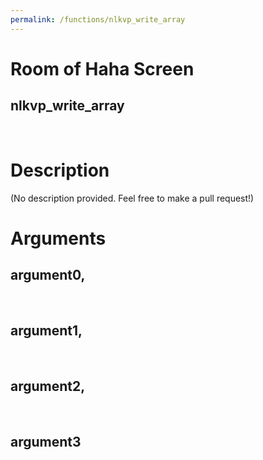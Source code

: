 ```yaml
---
permalink: /functions/nlkvp_write_array
---
```

# Room of Haha Screen  
## nlkvp_write_array  
&nbsp;  
# Description  
(No description provided. Feel free to make a pull request!) 
&nbsp;  
# Arguments
## argument0, 

&nbsp;  
## argument1, 

&nbsp;  
## argument2, 

&nbsp;  
## argument3

&nbsp;  


